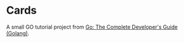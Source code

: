 # Cards

A small GO tutorial project from [Go: The Complete Developer's Guide (Golang)](https://www.udemy.com/course/go-the-complete-developers-guide/).